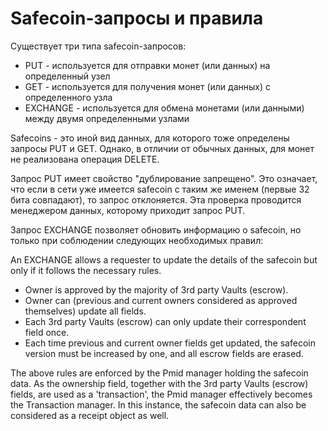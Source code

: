 # Safecoin-запросы и правила
Существует три типа safecoin-запросов:
* PUT - используется для отправки монет (или данных) на определенный узел
* GET - используется для получения монет (или данных) с определенного узла
* EXCHANGE - используется для обмена монетами (или данными) между двумя определенными узлами

Safecoins - это иной вид данных, для которого тоже определены запросы PUT и GET. Однако, в отличии от обычных данных, для монет не реализована операция DELETE.

Запрос PUT имеет свойство "дублирование запрещено". Это означает, что если в сети уже имеется safecoin с таким же именем (первые 32 бита совпадают), то запрос отклоняется. Эта проверка проводится менеджером данных, которому приходит запрос PUT.

Запрос EXCHANGE позволяет обновить информацию о safecoin, но только при соблюдении следующих необходимых правил:


An EXCHANGE allows a requester to update the details of the safecoin but only if it follows the necessary rules.

* Owner is approved by the majority of 3rd party Vaults (escrow).
* Owner can (previous and current owners considered as approved themselves) update all fields.
* Each 3rd party Vaults (escrow) can only update their correspondent field once.
* Each time previous and current owner fields get updated, the safecoin version must be increased by one, and all escrow fields are erased.

The above rules are enforced by the Pmid manager holding the safecoin data. As the ownership field, together with the 3rd party Vaults (escrow) fields, are used as a 'transaction', the Pmid manager effectively becomes the Transaction manager. In this instance, the safecoin data can also be considered as a receipt object as well.
